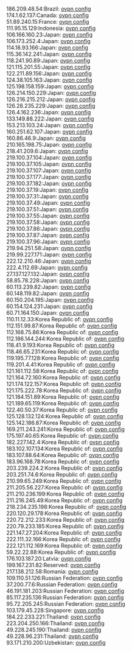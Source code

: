 186.209.48.54:Brazil: [ovpn config](vpn/186_209_48_54.ovpn)  
174.1.62.137:Canada: [ovpn config](vpn/174_1_62_137.ovpn)  
51.89.240.15:France: [ovpn config](vpn/51_89_240_15.ovpn)  
111.95.15.129:Indonesia: [ovpn config](vpn/111_95_15_129.ovpn)  
106.166.160.23:Japan: [ovpn config](vpn/106_166_160_23.ovpn)  
106.173.252.4:Japan: [ovpn config](vpn/106_173_252_4.ovpn)  
114.18.93.166:Japan: [ovpn config](vpn/114_18_93_166.ovpn)  
115.36.142.241:Japan: [ovpn config](vpn/115_36_142_241.ovpn)  
118.241.90.89:Japan: [ovpn config](vpn/118_241_90_89.ovpn)  
121.115.201.55:Japan: [ovpn config](vpn/121_115_201_55.ovpn)  
122.211.89.156:Japan: [ovpn config](vpn/122_211_89_156.ovpn)  
124.38.105.163:Japan: [ovpn config](vpn/124_38_105_163.ovpn)  
125.198.158.159:Japan: [ovpn config](vpn/125_198_158_159.ovpn)  
126.214.150.229:Japan: [ovpn config](vpn/126_214_150_229.ovpn)  
126.216.215.212:Japan: [ovpn config](vpn/126_216_215_212.ovpn)  
126.28.235.229:Japan: [ovpn config](vpn/126_28_235_229.ovpn)  
126.4.162.236:Japan: [ovpn config](vpn/126_4_162_236.ovpn)  
133.149.88.222:Japan: [ovpn config](vpn/133_149_88_222.ovpn)  
153.213.103.24:Japan: [ovpn config](vpn/153_213_103_24.ovpn)  
160.251.62.107:Japan: [ovpn config](vpn/160_251_62_107.ovpn)  
160.86.46.9:Japan: [ovpn config](vpn/160_86_46_9.ovpn)  
210.165.198.75:Japan: [ovpn config](vpn/210_165_198_75.ovpn)  
218.41.209.6:Japan: [ovpn config](vpn/218_41_209_6.ovpn)  
219.100.37.104:Japan: [ovpn config](vpn/219_100_37_104.ovpn)  
219.100.37.105:Japan: [ovpn config](vpn/219_100_37_105.ovpn)  
219.100.37.107:Japan: [ovpn config](vpn/219_100_37_107.ovpn)  
219.100.37.177:Japan: [ovpn config](vpn/219_100_37_177.ovpn)  
219.100.37.182:Japan: [ovpn config](vpn/219_100_37_182.ovpn)  
219.100.37.19:Japan: [ovpn config](vpn/219_100_37_19.ovpn)  
219.100.37.31:Japan: [ovpn config](vpn/219_100_37_31.ovpn)  
219.100.37.49:Japan: [ovpn config](vpn/219_100_37_49.ovpn)  
219.100.37.51:Japan: [ovpn config](vpn/219_100_37_51.ovpn)  
219.100.37.55:Japan: [ovpn config](vpn/219_100_37_55.ovpn)  
219.100.37.58:Japan: [ovpn config](vpn/219_100_37_58.ovpn)  
219.100.37.86:Japan: [ovpn config](vpn/219_100_37_86.ovpn)  
219.100.37.87:Japan: [ovpn config](vpn/219_100_37_87.ovpn)  
219.100.37.96:Japan: [ovpn config](vpn/219_100_37_96.ovpn)  
219.94.251.58:Japan: [ovpn config](vpn/219_94_251_58.ovpn)  
219.99.227.171:Japan: [ovpn config](vpn/219_99_227_171.ovpn)  
222.12.210.46:Japan: [ovpn config](vpn/222_12_210_46.ovpn)  
222.4.112.69:Japan: [ovpn config](vpn/222_4_112_69.ovpn)  
27.137.127.132:Japan: [ovpn config](vpn/27_137_127_132.ovpn)  
58.85.78.228:Japan: [ovpn config](vpn/58_85_78_228.ovpn)  
60.113.239.82:Japan: [ovpn config](vpn/60_113_239_82.ovpn)  
60.148.119.82:Japan: [ovpn config](vpn/60_148_119_82.ovpn)  
60.150.204.195:Japan: [ovpn config](vpn/60_150_204_195.ovpn)  
60.154.124.231:Japan: [ovpn config](vpn/60_154_124_231.ovpn)  
60.71.164.150:Japan: [ovpn config](vpn/60_71_164_150.ovpn)  
110.11.12.33:Korea Republic of: [ovpn config](vpn/110_11_12_33.ovpn)  
112.151.99.87:Korea Republic of: [ovpn config](vpn/112_151_99_87.ovpn)  
112.168.75.86:Korea Republic of: [ovpn config](vpn/112_168_75_86.ovpn)  
112.186.144.244:Korea Republic of: [ovpn config](vpn/112_186_144_244.ovpn)  
118.41.9.193:Korea Republic of: [ovpn config](vpn/118_41_9_193.ovpn)  
118.46.65.231:Korea Republic of: [ovpn config](vpn/118_46_65_231.ovpn)  
119.195.77.128:Korea Republic of: [ovpn config](vpn/119_195_77_128.ovpn)  
119.201.4.41:Korea Republic of: [ovpn config](vpn/119_201_4_41.ovpn)  
121.161.112.58:Korea Republic of: [ovpn config](vpn/121_161_112_58.ovpn)  
121.164.72.160:Korea Republic of: [ovpn config](vpn/121_164_72_160.ovpn)  
121.174.122.157:Korea Republic of: [ovpn config](vpn/121_174_122_157.ovpn)  
121.175.222.78:Korea Republic of: [ovpn config](vpn/121_175_222_78.ovpn)  
121.184.151.89:Korea Republic of: [ovpn config](vpn/121_184_151_89.ovpn)  
121.189.65.119:Korea Republic of: [ovpn config](vpn/121_189_65_119.ovpn)  
122.40.50.37:Korea Republic of: [ovpn config](vpn/122_40_50_37.ovpn)  
125.128.132.124:Korea Republic of: [ovpn config](vpn/125_128_132_124.ovpn)  
125.142.186.87:Korea Republic of: [ovpn config](vpn/125_142_186_87.ovpn)  
169.211.243.241:Korea Republic of: [ovpn config](vpn/169_211_243_241.ovpn)  
175.197.40.65:Korea Republic of: [ovpn config](vpn/175_197_40_65.ovpn)  
182.227.142.4:Korea Republic of: [ovpn config](vpn/182_227_142_4.ovpn)  
183.102.107.134:Korea Republic of: [ovpn config](vpn/183_102_107_134.ovpn)  
183.107.88.64:Korea Republic of: [ovpn config](vpn/183_107_88_64.ovpn)  
183.96.168.78:Korea Republic of: [ovpn config](vpn/183_96_168_78.ovpn)  
203.239.224.2:Korea Republic of: [ovpn config](vpn/203_239_224_2.ovpn)  
203.251.74.6:Korea Republic of: [ovpn config](vpn/203_251_74_6.ovpn)  
210.99.65.249:Korea Republic of: [ovpn config](vpn/210_99_65_249.ovpn)  
211.205.56.227:Korea Republic of: [ovpn config](vpn/211_205_56_227.ovpn)  
211.210.236.199:Korea Republic of: [ovpn config](vpn/211_210_236_199.ovpn)  
211.216.245.49:Korea Republic of: [ovpn config](vpn/211_216_245_49.ovpn)  
218.234.235.198:Korea Republic of: [ovpn config](vpn/218_234_235_198.ovpn)  
220.120.29.178:Korea Republic of: [ovpn config](vpn/220_120_29_178.ovpn)  
220.72.212.233:Korea Republic of: [ovpn config](vpn/220_72_212_233.ovpn)  
220.79.233.185:Korea Republic of: [ovpn config](vpn/220_79_233_185.ovpn)  
221.147.27.204:Korea Republic of: [ovpn config](vpn/221_147_27_204.ovpn)  
222.111.32.166:Korea Republic of: [ovpn config](vpn/222_111_32_166.ovpn)  
222.121.112.169:Korea Republic of: [ovpn config](vpn/222_121_112_169.ovpn)  
59.22.22.88:Korea Republic of: [ovpn config](vpn/59_22_22_88.ovpn)  
176.103.187.20:Latvia: [ovpn config](vpn/176_103_187_20.ovpn)  
199.167.231.82:Reserved: [ovpn config](vpn/199_167_231_82.ovpn)  
217.138.212.58:Romania: [ovpn config](vpn/217_138_212_58.ovpn)  
109.110.51.126:Russian Federation: [ovpn config](vpn/109_110_51_126.ovpn)  
37.200.77.6:Russian Federation: [ovpn config](vpn/37_200_77_6.ovpn)  
46.191.181.203:Russian Federation: [ovpn config](vpn/46_191_181_203.ovpn)  
85.117.235.136:Russian Federation: [ovpn config](vpn/85_117_235_136.ovpn)  
95.72.205.245:Russian Federation: [ovpn config](vpn/95_72_205_245.ovpn)  
103.179.45.228:Singapore: [ovpn config](vpn/103_179_45_228.ovpn)  
184.22.233.221:Thailand: [ovpn config](vpn/184_22_233_221.ovpn)  
223.204.250.166:Thailand: [ovpn config](vpn/223_204_250_166.ovpn)  
49.228.245.190:Thailand: [ovpn config](vpn/49_228_245_190.ovpn)  
49.228.96.231:Thailand: [ovpn config](vpn/49_228_96_231.ovpn)  
93.171.210.200:Uzbekistan: [ovpn config](vpn/93_171_210_200.ovpn)  
